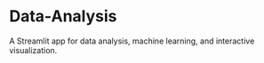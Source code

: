 # Data-Analysis
A Streamlit app for data analysis, machine learning, and interactive visualization.
